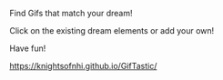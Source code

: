 Find Gifs that match your dream!

Click on the existing dream elements or add your own!

Have fun!

https://knightsofnhi.github.io/GifTastic/